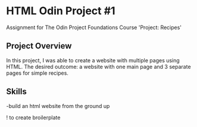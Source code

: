 # HTML Odin Project #1 
Assignment for The Odin Project Foundations Course 'Project: Recipes'
## Project Overview
In this project, I was able to create a website with multiple pages using HTML. The desired outcome: a website with one main page and 3 separate pages for simple recipes. 
## Skills
-build an html website from the ground up

! to create broilerplate

<title> <h1> <h2> to create titles and headings

<p> <em> <b> to create paragraphs with italics and bold

<ul> or <ol> to create lists (unordered and ordered)

<img src> to add images 

git commit -m to practice commit

practice embedding links

## Contributing
If you notice that I have made any mistakes please let me know! I'm open to constructive criticism and am always looking to learn.